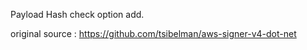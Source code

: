 Payload Hash check option add.

original source : 
https://github.com/tsibelman/aws-signer-v4-dot-net
